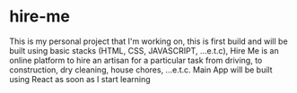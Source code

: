 # hire-me
This is my personal project that I'm working on, this is first build and will be built using basic stacks (HTML, CSS, JAVASCRIPT, ...e.t.c), Hire Me is an online platform  to hire an artisan for a particular task from driving, to construction, dry cleaning, house chores, ...e.t.c. Main App will be built using React as soon as I start learning
